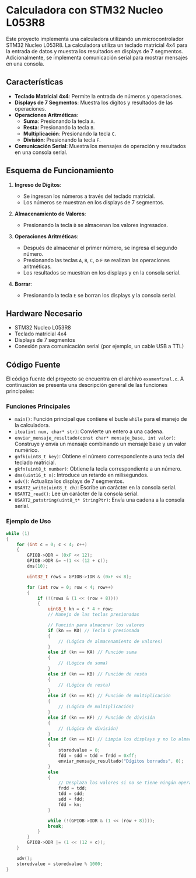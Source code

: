 # Calculadora con STM32 Nucleo L053R8

Este proyecto implementa una calculadora utilizando un microcontrolador STM32 Nucleo L053R8. La calculadora utiliza un teclado matricial 4x4 para la entrada de datos y muestra los resultados en displays de 7 segmentos. Adicionalmente, se implementa comunicación serial para mostrar mensajes en una consola.

## Características

- **Teclado Matricial 4x4**: Permite la entrada de números y operaciones.
- **Displays de 7 Segmentos**: Muestra los dígitos y resultados de las operaciones.
- **Operaciones Aritméticas**:
  - **Suma**: Presionando la tecla `A`.
  - **Resta**: Presionando la tecla `B`.
  - **Multiplicación**: Presionando la tecla `C`.
  - **División**: Presionando la tecla `F`.
- **Comunicación Serial**: Muestra los mensajes de operación y resultados en una consola serial.

## Esquema de Funcionamiento

1. **Ingreso de Dígitos**:
   - Se ingresan los números a través del teclado matricial.
   - Los números se muestran en los displays de 7 segmentos.
   
2. **Almacenamiento de Valores**:
   - Presionando la tecla `D` se almacenan los valores ingresados.
   
3. **Operaciones Aritméticas**:
   - Después de almacenar el primer número, se ingresa el segundo número.
   - Presionando las teclas `A`, `B`, `C`, o `F` se realizan las operaciones aritméticas.
   - Los resultados se muestran en los displays y en la consola serial.

4. **Borrar**:
   - Presionando la tecla `E` se borran los displays y la consola serial.

## Hardware Necesario

- STM32 Nucleo L053R8
- Teclado matricial 4x4
- Displays de 7 segmentos
- Conexión para comunicación serial (por ejemplo, un cable USB a TTL)

## Código Fuente

El código fuente del proyecto se encuentra en el archivo `examenfinal.c`. A continuación se presenta una descripción general de las funciones principales:

### Funciones Principales

- `main()`: Función principal que contiene el bucle `while` para el manejo de la calculadora.
- `itoa(int num, char* str)`: Convierte un entero a una cadena.
- `enviar_mensaje_resultado(const char* mensaje_base, int valor)`: Construye y envía un mensaje combinando un mensaje base y un valor numérico.
- `gnfk(uint8_t key)`: Obtiene el número correspondiente a una tecla del teclado matricial.
- `gkfn(uint8_t number)`: Obtiene la tecla correspondiente a un número.
- `dms(uint16_t n)`: Introduce un retardo en milisegundos.
- `udv()`: Actualiza los displays de 7 segmentos.
- `USART2_write(uint8_t ch)`: Escribe un carácter en la consola serial.
- `USART2_read()`: Lee un carácter de la consola serial.
- `USART2_putstring(uint8_t* StringPtr)`: Envía una cadena a la consola serial.

### Ejemplo de Uso

```c
while (1)
{
    for (int c = 0; c < 4; c++)
    {
        GPIOB->ODR = (0xF << 12);
        GPIOB->ODR &= ~(1 << (12 + c));
        dms(10);

        uint32_t rows = GPIOB->IDR & (0xF << 8);

        for (int row = 0; row < 4; row++)
        {
            if (!(rows & (1 << (row + 8))))
            {
                uint8_t kn = c * 4 + row;
                // Manejo de las teclas presionadas

                // Función para almacenar los valores
                if (kn == KD) // Tecla D presionada
                {
                    // (Lógica de almacenamiento de valores)
                }
                else if (kn == KA) // Función suma
                {
                    // (Lógica de suma)
                }
                else if (kn == KB) // Función de resta
                {
                    // (Lógica de resta)
                }
                else if (kn == KC) // Función de multiplicación
                {
                    // (Lógica de multiplicación)
                }
                else if (kn == KF) // Función de división
                {
                    // (Lógica de división)
                }
                else if (kn == KE) // Limpia los displays y no lo almacena
                {
                    storedvalue = 0;
                    fdd = sdd = tdd = frdd = 0xff;
                    enviar_mensaje_resultado("Dígitos borrados", 0);
                }
                else
                {
                    // Desplaza los valores si no se tiene ningún operador funcionando
                    frdd = tdd;
                    tdd = sdd;
                    sdd = fdd;
                    fdd = kn;
                }

                while (!(GPIOB->IDR & (1 << (row + 8))));
                break;
            }
        }
        GPIOB->ODR |= (1 << (12 + c));
    }

    udv();
    storedvalue = storedvalue % 1000;
}
